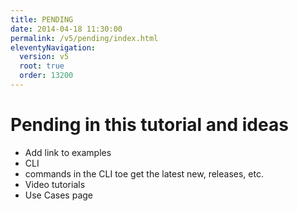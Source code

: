 ```yaml
---
title: PENDING
date: 2014-04-18 11:30:00 
permalink: /v5/pending/index.html
eleventyNavigation:
  version: v5
  root: true
  order: 13200
---
```

<h1 class="title">Pending in this tutorial and ideas</h1>

 
- Add link to examples
- CLI
- commands in the CLI toe get the latest new, releases, etc.
- Video tutorials 
- Use Cases page
